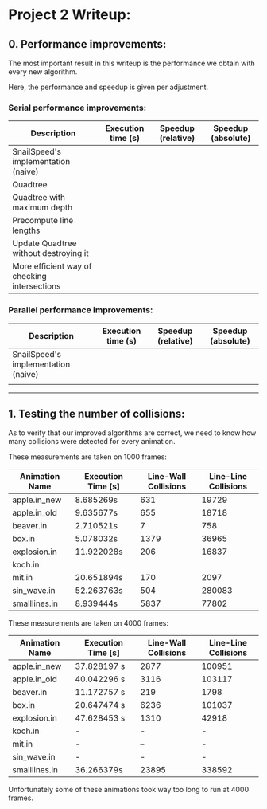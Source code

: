 # Project 2 Writeup:

## 0. Performance improvements:
The most important result in this writeup is the performance we obtain with every new algorithm. 

Here, the performance and speedup is given per adjustment.

### Serial performance improvements:

| Description | Execution time (s) | Speedup (relative) | Speedup (absolute) |
| - | - | - | - |
| SnailSpeed's implementation (naive) | | | |
| Quadtree | | | |
| Quadtree with maximum depth | | | |
| Precompute line lengths | | | |
| Update Quadtree without destroying it | | | |
| More efficient way of checking intersections | | | |

### Parallel performance improvements:

| Description | Execution time (s) | Speedup (relative) | Speedup (absolute) |
| - | - | - | - |
| SnailSpeed's implementation (naive) | | | |
| | | | |

--- 

## 1. Testing the number of collisions:
As to verify that our improved algorithms are correct, we need to know how many collisions were detected for every animation. 

These measurements are taken on 1000 frames:

| Animation Name | Execution Time [s] | Line-Wall Collisions | Line-Line Collisions |
| - | - | - | - |
| apple.in_new | 8.685269s | 631 | 19729 | 
| apple.in_old | 9.635677s | 655 | 18718 | 
| beaver.in | 2.710521s | 7 | 758 | 
| box.in | 5.078032s | 1379 | 36965 |
| explosion.in | 11.922028s | 206 | 16837 |
| koch.in | 
| mit.in | 20.651894s | 170 | 2097 | 
| sin_wave.in | 52.263763s | 504 | 280083 |
| smalllines.in | 8.939444s | 5837 | 77802 | 

These measurements are taken on 4000 frames:

| Animation Name | Execution Time [s] | Line-Wall Collisions | Line-Line Collisions |
| - | - | - | - |
| apple.in_new | 37.828197 s | 2877 | 100951 | 
| apple.in_old | 40.042296 s | 3116 | 103117 | 
| beaver.in | 11.172757 s | 219 | 1798 |
| box.in | 20.647474 s | 6236 | 101037 | 
| explosion.in | 47.628453 s | 1310 | 42918 | 
| koch.in | - | - | - | 
| mit.in | - | – | - | 
| sin_wave.in | - | - | - | 
| smalllines.in | 36.266379s | 23895 | 338592 | 

Unfortunately some of these animations took way too long to run at 4000 frames.